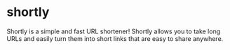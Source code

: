 # shortly
Shortly is a simple and fast URL shortener! Shortly allows you to take long URLs and easily turn them into short links that are easy to share anywhere.
